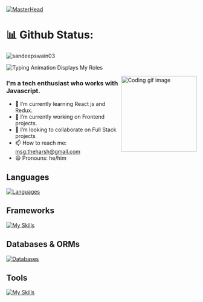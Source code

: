 [![MasterHead](https://1.bp.blogspot.com/-7A4WynwLsMw/XbBpCXG8fHI/AAAAAAAAMt4/uOa1bpLskYgrwGbllhSu2SDj_MigSXJQCLcBGAsYHQ/s1600/2000_600px.gif)](https://rishavchanda.io)
<h1 align="left">📊 Github Status:</h1>
<p><img align="center" src="https://github-readme-stats.vercel.app/api/top-langs?username=sandeepswain03&show_icons=true&locale=en&layout=compact&theme=monokai" alt="sandeepswain03" /></p>

![Typing Animation Displays My Roles](https://readme-typing-svg.herokuapp.com?color=%2336BCF7&lines=Namaste!+I'm+Harsh+Vardhan+Pandey;Welcome+To+My+GitHub+Profile;)
<!-- Coding GIF image -->
<img align="right" width="200" height="200" src="https://raw.githubusercontent.com/royrustdev/royrustdev/main/assets/img/coding.gif" alt="Coding gif image" />

### I'm a tech enthusiast who works with Javascript.
- 🌱 I’m currently learning React js and Redux.
- 🔭 I’m currently working on Frontend projects.
- 👯 I’m looking to collaborate on Full Stack projects
- 📫 How to reach me: msg.theharsh@gmail.com
- 😄 Pronouns: he/him

## Languages

[![Languages](https://skillicons.dev/icons?i=js,ts,java)](https://skillicons.dev)

## Frameworks

[![My Skills](https://skillicons.dev/icons?i=nodejs,express,react,tailwindcss)](https://skillicons.dev)

## Databases & ORMs

[![Databases](https://skillicons.dev/icons?i=mongodb,postgres,prisma)](https://skillicons.dev)

## Tools

[![My Skills](https://skillicons.dev/icons?i=linux,git,docker,aws,nginx)](https://skillicons.dev)
